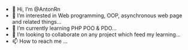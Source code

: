 - 👋 Hi, I’m @AntonRn
- 👀 I’m interested in Web programming, OOP, asynchronous web page and related things...
- 🌱 I’m currently learning PHP POO & PDO...
- 💞️ I’m looking to collaborate on any project which feed my learning...
- 📫 How to reach me ...

<!---
AntonRn/AntonRn is a ✨ special ✨ repository because its `README.md` (this file) appears on your GitHub profile.
You can click the Preview link to take a look at your changes.
--->
